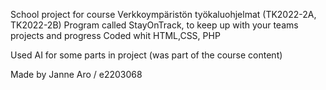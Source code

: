 School project for course Verkkoympäristön työkaluohjelmat (TK2022-2A, TK2022-2B)
Program called StayOnTrack, to keep up with your teams projects and progress
Coded whit HTML,CSS, PHP

Used AI for some parts in project (was part of the course content)

Made by Janne Aro / e2203068
